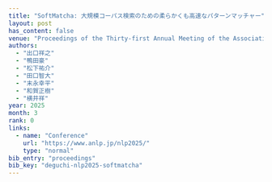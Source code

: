 ```yaml
---
title: "SoftMatcha: 大規模コーパス検索のための柔らかくも高速なパターンマッチャー"
layout: post
has_content: false
venue: "Proceedings of the Thirty-first Annual Meeting of the Association for Natural Language Processing: NLP2025"
authors:
  - "出口祥之"
  - "鴨田豪"
  - "松下祐介"
  - "田口智大"
  - "末永幸平"
  - "和賀正樹"
  - "横井祥"
year: 2025
month: 3
rank: 0
links:
  - name: "Conference"
    url: "https://www.anlp.jp/nlp2025/"
    type: "normal"
bib_entry: "proceedings"
bib_key: "deguchi-nlp2025-softmatcha"
---
```


